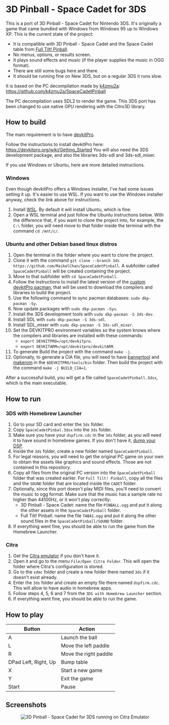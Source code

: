 # 3D Pinball - Space Cadet for 3DS

This is a port of 3D Pinball - Space Cadet for Nintendo 3DS. It's originally a game that came bundled with Windows from Windows 95 up to Windows XP. This is the current state of the project:

- It is compatible with 3D Pinball - Space Cadet and the Space Cadet table from [Full Tilt! Pinball](https://en.wikipedia.org/wiki/Full_Tilt!_Pinball). 
- No menus, options, or results screen.
- It plays sound effects and music (if the player supplies the music in OGG format).
- There are still some bugs here and there.
- It should be running fine on New 3DS, but on a regular 3DS it runs slow.

It is based on the PC decompilation made by [k4zmu2a](https://github.com/k4zmu2a): https://github.com/k4zmu2a/SpaceCadetPinball

The PC decompilation uses SDL2 to render the game. This 3DS port has been changed to use native GPU rendering with the Citro3D library.

## How to build

The main requirement is to have [devkitPro](https://devkitpro.org).

Follow the instructions to install devkitPro here: https://devkitpro.org/wiki/Getting_Started
You will also need the 3DS development package, and also the libraries 3ds-sdl and 3ds-sdl_mixer.

If you use Windows or Ubuntu, here are more detailed instructions.

### Windows

Even though devkitPro offers a Windows installer, I've had some issues setting it up. It's easier to use WSL. If you want to use the Windows installer anyway, check the link above for instructions.

1. Install [WSL](https://docs.microsoft.com/en-us/windows/wsl/install). By default it will install Ubuntu, which is fine.
2. Open a WSL terminal and just follow the Ubuntu instructions below. With the difference that, if you want to clone the project into, for example, the `C:\` folder, you will need move to that folder inside the terminal with the command `cd /mnt/c/`.

### Ubuntu and other Debian based linux distros

1. Open the terminal in the folder where you want to clone the project.
2. Clone it with the command `git clone --branch 3ds https://github.com/MaikelChan/SpaceCadetPinball`. A subfolder called `SpaceCadetPinball` will be created containing the project.
3. Move to that subfolder with `cd SpaceCadetPinball`.
4. Follow the instructions to install the latest version of the [custom devkitPro pacman](https://devkitpro.org/wiki/devkitPro_pacman), that will be used to download the compilers and libraries to build the project.
5. Use the following command to sync pacman databases: `sudo dkp-pacman -Sy`.
6. Now update packages with `sudo dkp-pacman -Syu`.
7. Install the 3DS development tools with `sudo dkp-pacman -S 3ds-dev`.
8. Install SDL with `sudo dkp-pacman -S 3ds-sdl`.
9. Install SDL_mixer with `sudo dkp-pacman -S 3ds-sdl_mixer`.
10. Set the DEVKITPRO environment variables so the system knows where the compilers and libraries are installed with these commands:
    - `export DEVKITPRO=/opt/devkitpro`.
    - `export DEVKITARM=/opt/devkitpro/devkitARM`.
11. To generate Build the project with the command `make -j`.
12. Optionally, to generate a CIA file, you will need to have [bannertool](https://github.com/Steveice10/bannertool/releases/) and [makerom](https://github.com/3DSGuy/Project_CTR/releases) in the `$DEVKITPRO/tools/bin` folder. Then build the project with the command `make -j BUILD_CIA=1`.

After a successful build, you will get a file called `SpaceCadetPinball.3dsx`, which is the main executable.

## How to run

### 3DS with Homebrew Launcher

1. Go to your SD card and enter the `3ds` folder.
2. Copy `SpaceCadetPinbal.3dsx` into the `3ds` folder.
3. Make sure you have your `dspfirm.cdc` in the `3ds` folder, as you will need it to have sound in homebrew games. If you don't have it, [dump your DSP](https://github.com/zoogie/DSP1/releases/latest).
4. Inside the `3ds` folder, create a new folder named `SpaceCadetPinball`.
5. For legal reasons, you will need to get the original PC game on your own to obtain the assets like graphics and sound effects. Those are not contained in this repository.
6. Copy all files from the original PC version into the `SpaceCadetPinball` folder that was created earlier. For `Full Tilt! Pinball`, copy all the files and the `SOUND` folder that are located inside the `CADET` folder.
7. Optionally, since this port doesn't play MIDI files, you'll need to convert the music to ogg format. Make sure that the music has a sample rate no higher than 44100Hz, or it won't play correctly:
    - 3D Pinball - Space Cadet: name the file `PINBALL.ogg` and put it along the other assets in the `SpaceCadetPinball` folder.
    - Full Tilt! Pinball: name the file `TABA1.ogg` and put it along the other sound files in the `SpaceCadetPinball/SOUND` folder.
8. If everything went fine, you should be able to run the game from the Homebrew Launcher.

### Citra

1. Get the [Citra emulator](https://citra-emu.org/download/) if you don't have it.
2. Open it and go to the menu `File/Open Citra Folder`. This will open the folder where Citra's configuration is stored.
3. Go to the `sdmc` folder and create a new folder there named `3ds` if it doesn't exist already.
4. Enter the `3ds` folder and create an empty file there named `dspfirm.cdc`. This will allow to have audio in homebrew apps.
5. Follow steps 4, 5, 6 and 7 from the `3DS with Homebrew Launcher` section.
6. If everything went fine, you should be able to run the game.

## How to play

| Button               | Action                                            |
|----------------------|---------------------------------------------------|
| A                    | Launch the ball                                   |
| L                    | Move the left paddle                              |
| R                    | Move the right paddle                             |
| DPad Left, Right, Up | Bump table                                        |
| X                    | Start a new game                                  |
| Y                    | Exit the game                                     |
| Start                | Pause                                             |

## Screenshots

<p align="center">
  <img title="3D Pinball - Space Cadet for 3DS running on Citra Emulator" src="/screenshot00.png">
</p>
